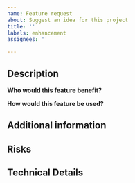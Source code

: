 ```yaml
---
name: Feature request
about: Suggest an idea for this project
title: ''
labels: enhancement
assignees: ''

---
```


## Description

<!-- REQUIRED Why ?  -->

**Who would this feature benefit?**

**How would this feature be used?**

## Additional information

<!-- OPTIONAL Any additional material that would help explain the concept behind the request ...  -->

## Risks

<!-- OPTIONAL Any specific blockers , impediments or risks related to this feature's potential implementation ...  -->

## Technical Details

<!-- OPTIONAL Any ideas or suggestions regarding the technical impact or details of this feature ....  -->
